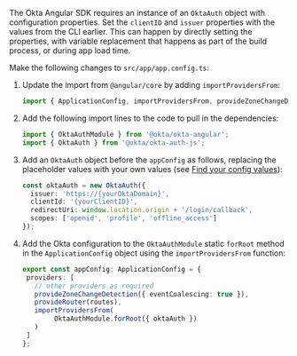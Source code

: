 The Okta Angular SDK requires an instance of an `OktaAuth` object with configuration properties. Set the `clientID` and `issuer` properties with the values from the CLI earlier. This can happen by directly setting the properties, with variable replacement that happens as part of the build process, or during app load time.

Make the following changes to `src/app/app.config.ts`:

1. Update the import from `@angular/core` by adding `importProvidersFrom`:

   ```typescript
   import { ApplicationConfig, importProvidersFrom, provideZoneChangeDetection } from '@angular/core';
   ```

1. Add the following import lines to the code to pull in the dependencies:

   ```ts
   import { OktaAuthModule } from '@okta/okta-angular';
   import { OktaAuth } from '@okta/okta-auth-js';
   ```

2. Add an `OktaAuth` object before the `appConfig` as follows, replacing the placeholder values with your own values (see [Find your config values](/docs/guides/sign-into-spa-redirect/angular/main/#find-your-config-values)):

   ```ts
   const oktaAuth = new OktaAuth({
     issuer: 'https://{yourOktaDomain}',
     clientId: '{yourClientID}',
     redirectUri: window.location.origin + '/login/callback',
     scopes: ['openid', 'profile', 'offline_access']
   });
   ```

3. Add the Okta configuration to the `OktaAuthModule` static `forRoot` method in the `ApplicationConfig` object using the `importProvidersFrom` function:

   ```ts
   export const appConfig: ApplicationConfig = {
    providers: [
      // other providers as required
      provideZoneChangeDetection({ eventCoalescing: true }),
      provideRouter(routes),
      importProvidersFrom(
           OktaAuthModule.forRoot({ oktaAuth })
      )
    ]
   };
   ```
